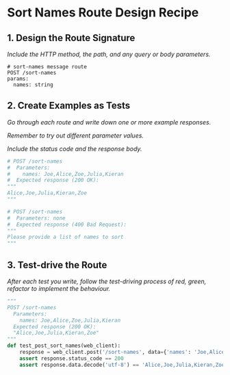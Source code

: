 # Sort Names Route Design Recipe

## 1. Design the Route Signature

_Include the HTTP method, the path, and any query or body parameters._

```
# sort-names message route
POST /sort-names
params:
  names: string
```

## 2. Create Examples as Tests

_Go through each route and write down one or more example responses._

_Remember to try out different parameter values._

_Include the status code and the response body._

```python
# POST /sort-names
#  Parameters:
#    names: Joe,Alice,Zoe,Julia,Kieran
#  Expected response (200 OK):
"""
Alice,Joe,Julia,Kieran,Zoe
"""

# POST /sort-names
#  Parameters: none
#  Expected response (400 Bad Request):
"""
Please provide a list of names to sort
"""
```

## 3. Test-drive the Route

_After each test you write, follow the test-driving process of red, green, refactor to implement the behaviour._

```python
"""
POST /sort-names
  Parameters:
    names: Joe,Alice,Zoe,Julia,Kieran
  Expected response (200 OK):
  "Alice,Joe,Julia,Kieran,Zoe"
"""
def test_post_sort_names(web_client):
    response = web_client.post('/sort-names', data={'names': 'Joe,Alice,Zoe,Julia,Kieran'})
    assert response.status_code == 200
    assert response.data.decode('utf-8') == 'Alice,Joe,Julia,Kieran,Zoe'
```


